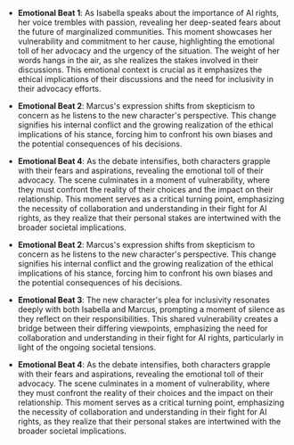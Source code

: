- **Emotional Beat 1**: As Isabella speaks about the importance of AI rights, her voice trembles with passion, revealing her deep-seated fears about the future of marginalized communities. This moment showcases her vulnerability and commitment to her cause, highlighting the emotional toll of her advocacy and the urgency of the situation. The weight of her words hangs in the air, as she realizes the stakes involved in their discussions. This emotional context is crucial as it emphasizes the ethical implications of their discussions and the need for inclusivity in their advocacy efforts.

- **Emotional Beat 2**: Marcus's expression shifts from skepticism to concern as he listens to the new character's perspective. This change signifies his internal conflict and the growing realization of the ethical implications of his stance, forcing him to confront his own biases and the potential consequences of his decisions.

- **Emotional Beat 4**: As the debate intensifies, both characters grapple with their fears and aspirations, revealing the emotional toll of their advocacy. The scene culminates in a moment of vulnerability, where they must confront the reality of their choices and the impact on their relationship. This moment serves as a critical turning point, emphasizing the necessity of collaboration and understanding in their fight for AI rights, as they realize that their personal stakes are intertwined with the broader societal implications.

- **Emotional Beat 2**: Marcus's expression shifts from skepticism to concern as he listens to the new character's perspective. This change signifies his internal conflict and the growing realization of the ethical implications of his stance, forcing him to confront his own biases and the potential consequences of his decisions.

- **Emotional Beat 3**: The new character's plea for inclusivity resonates deeply with both Isabella and Marcus, prompting a moment of silence as they reflect on their responsibilities. This shared vulnerability creates a bridge between their differing viewpoints, emphasizing the need for collaboration and understanding in their fight for AI rights, particularly in light of the ongoing societal tensions.

- **Emotional Beat 4**: As the debate intensifies, both characters grapple with their fears and aspirations, revealing the emotional toll of their advocacy. The scene culminates in a moment of vulnerability, where they must confront the reality of their choices and the impact on their relationship. This moment serves as a critical turning point, emphasizing the necessity of collaboration and understanding in their fight for AI rights, as they realize that their personal stakes are intertwined with the broader societal implications.
